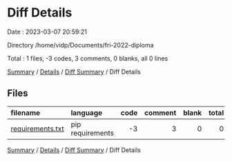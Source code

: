 # Diff Details

Date : 2023-03-07 20:59:21

Directory /home/vidp/Documents/fri-2022-diploma

Total : 1 files,  -3 codes, 3 comments, 0 blanks, all 0 lines

[Summary](results.md) / [Details](details.md) / [Diff Summary](diff.md) / Diff Details

## Files
| filename | language | code | comment | blank | total |
| :--- | :--- | ---: | ---: | ---: | ---: |
| [requirements.txt](/requirements.txt) | pip requirements | -3 | 3 | 0 | 0 |

[Summary](results.md) / [Details](details.md) / [Diff Summary](diff.md) / Diff Details